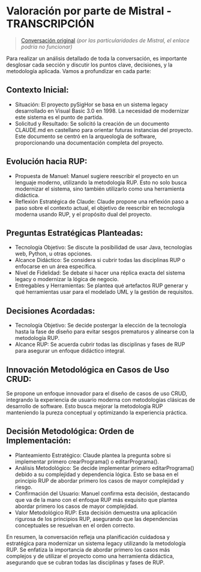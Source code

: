 # Valoración por parte de Mistral - TRANSCRIPCIÓN

> [Conversación original](https://chat.mistral.ai/chat/42e776d0-12c7-42a7-9476-b0c4aa08da71) *(por las particularidades de Mistral, el enlace podría no funcionar)*

Para realizar un análisis detallado de toda la conversación, es importante desglosar cada sección y discutir los puntos clave, decisiones, y la metodología aplicada. Vamos a profundizar en cada parte:

## Contexto Inicial:

- Situación: El proyecto pySigHor se basa en un sistema legacy desarrollado en Visual Basic 3.0 en 1998. La necesidad de modernizar este sistema es el punto de partida.
- Solicitud y Resultado: Se solicitó la creación de un documento CLAUDE.md en castellano para orientar futuras instancias del proyecto. Este documento se centró en la arqueología de software, proporcionando una documentación completa del proyecto.

## Evolución hacia RUP:

- Propuesta de Manuel: Manuel sugiere reescribir el proyecto en un lenguaje moderno, utilizando la metodología RUP. Esto no solo busca modernizar el sistema, sino también utilizarlo como una herramienta didáctica.
- Reflexión Estratégica de Claude: Claude propone una reflexión paso a paso sobre el contexto actual, el objetivo de reescribir en tecnología moderna usando RUP, y el propósito dual del proyecto.

## Preguntas Estratégicas Planteadas:

- Tecnología Objetivo: Se discute la posibilidad de usar Java, tecnologías web, Python, u otras opciones.
- Alcance Didáctico: Se considera si cubrir todas las disciplinas RUP o enfocarse en un área específica.
- Nivel de Fidelidad: Se debate si hacer una réplica exacta del sistema legacy o modernizar la lógica de negocio.
- Entregables y Herramientas: Se plantea qué artefactos RUP generar y qué herramientas usar para el modelado UML y la gestión de requisitos.

## Decisiones Acordadas:

- Tecnología Objetivo: Se decide postergar la elección de la tecnología hasta la fase de diseño para evitar sesgos prematuros y alinearse con la metodología RUP.
- Alcance RUP: Se acuerda cubrir todas las disciplinas y fases de RUP para asegurar un enfoque didáctico integral.

## Innovación Metodológica en Casos de Uso CRUD:

Se propone un enfoque innovador para el diseño de casos de uso CRUD, integrando la experiencia de usuario moderna con metodologías clásicas de desarrollo de software. Esto busca mejorar la metodología RUP manteniendo la pureza conceptual y optimizando la experiencia práctica.

## Decisión Metodológica: Orden de Implementación:

- Planteamiento Estratégico: Claude plantea la pregunta sobre si implementar primero crearPrograma() o editarPrograma().
- Análisis Metodológico: Se decide implementar primero editarPrograma() debido a su complejidad y dependencia lógica. Esto se basa en el principio RUP de abordar primero los casos de mayor complejidad y riesgo.
- Confirmación del Usuario: Manuel confirma esta decisión, destacando que va de la mano con el enfoque RUP más exquisito que plantea abordar primero los casos de mayor complejidad.
- Valor Metodológico RUP: Esta decisión demuestra una aplicación rigurosa de los principios RUP, asegurando que las dependencias conceptuales se resuelvan en el orden correcto.

En resumen, la conversación refleja una planificación cuidadosa y estratégica para modernizar un sistema legacy utilizando la metodología RUP. Se enfatiza la importancia de abordar primero los casos más complejos y de utilizar el proyecto como una herramienta didáctica, asegurando que se cubran todas las disciplinas y fases de RUP.
